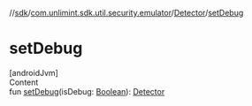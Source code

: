 //[sdk](../../../index.md)/[com.unlimint.sdk.util.security.emulator](../index.md)/[Detector](index.md)/[setDebug](set-debug.md)



# setDebug  
[androidJvm]  
Content  
fun [setDebug](set-debug.md)(isDebug: [Boolean](https://kotlinlang.org/api/latest/jvm/stdlib/kotlin/-boolean/index.html)): [Detector](index.md)  



